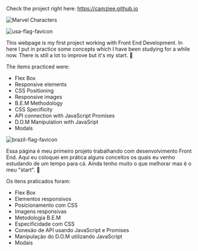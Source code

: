 Check the project right here: https://camziee.github.io

![Marvel Characters](https://i.imgur.com/PKxWKhe.png)

![usa-flag-favicon](https://i.imgur.com/RAZx2ua.png)

This webpage is my first project working with Front End Development. In here I put in practice some concepts which I have been studying for a while now. There is still a lot to improve but it's my start. :slightly_smiling_face:

The items practiced were:

 - Flex Box
 - Responsive elements
 - CSS Positioning
 - Responsive images
 - B.E.M Methodology
 - CSS Specificity
 - API connection with JavaScript Promises
 - D.O.M Manipulation with JavaSript
 - Modals

![brazil-flag-favicon](https://i.imgur.com/5R3DqRQ.png)

Essa página é meu primeiro projeto trabalhando com desenvolvimento Front End. Aqui eu coloquei em prática alguns conceitos os quais eu venho estudando de um tempo para cá. Ainda tenho muito o que melhorar mas é o meu "start". :slightly_smiling_face:

Os itens praticados foram:

 - Flex Box
 - Elementos responsivos
 - Posicionamento com CSS
 - Imagens responsivas
 - Metodologia B.E.M
 - Especificidade com CSS
 - Conexão de API usando JavaScript e Promises
 - Manipulação do D.O.M utilizando JavaScript
 - Modais
